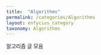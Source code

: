 ```yaml
---
title:  "Algorithms"
permalink: /categories/Algorithms
layout: enfycius_category
taxonomy: Algorithms
---
```


알고리즘 글 모음